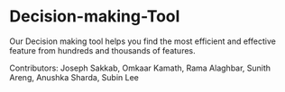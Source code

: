 # Decision-making-Tool
Our Decision making tool helps you find the most efficient and effective feature from hundreds and thousands of features.


Contributors: Joseph Sakkab, Omkaar Kamath, Rama Alaghbar, Sunith Areng, Anushka Sharda, Subin Lee
